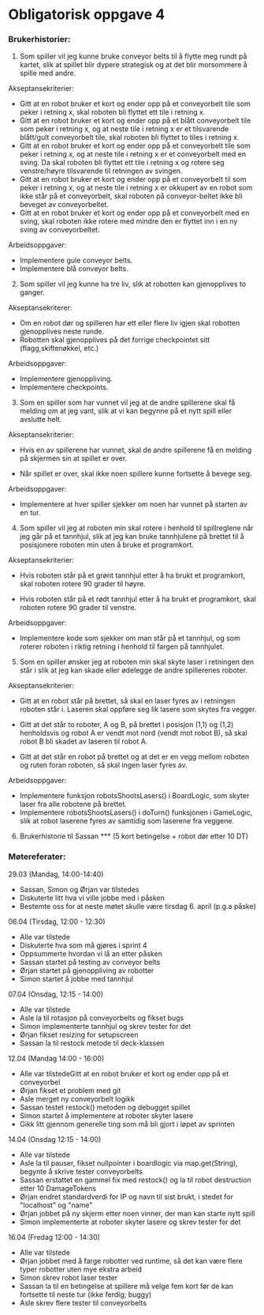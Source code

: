 # Obligatorisk oppgave 4

### Brukerhistorier:
1) Som spiller vil jeg kunne bruke conveyor belts til å flytte meg rundt på kartet,
   slik at spillet blir dypere strategisk og at det blir morsommere å spille med andre.

Akseptansekriterier:
- Gitt at en robot bruker et kort og ender opp på et conveyorbelt tile som peker i retning x, skal roboten
  bli flyttet ett tile i retning x.
- Gitt at en robot bruker et kort og ender opp på et blått conveyorbelt tile som peker i retning x, og at neste tile i retning x er et tilsvarende blått/gult conveyorbelt tile,
  skal roboten bli flyttet to tiles i retning x.
- Gitt at en robot bruker et kort og ender opp på et conveyorbelt tile som peker i retning x, og at neste tile i retning x er et conveyorbelt med en sving.
  Da skal roboten bli flyttet ett tile i retning x og rotere seg venstre/høyre tilsvarende til retningen av svingen.  
- Gitt at en robot bruker et kort og ender opp på et conveyorbelt til som peker i retning x, og at neste tile i retning x er okkupert av en robot som ikke står på et conveyorbelt,
  skal roboten på conveyor-beltet ikke bli beveget av conveyorbeltet.
- Gitt at en robot bruker et kort og ender opp på et conveyorbelt med en sving, skal roboten ikke rotere med mindre den er flyttet inn i en ny sving av conveyorbeltet.

Arbeidsoppgaver:
- Implementere gule conveyor belts.
- Implementere blå conveyor belts.

2) Som spiller vil jeg kunne ha tre liv, slik at robotten kan gjenopplives to ganger.

Akseptansekriterer:
- Om en robot dør og spilleren har ett eller flere liv igjen skal robotten gjenopplives neste runde.
- Robotten skal gjenopplives på det forrige checkpointet sitt (flagg,skiftenøkkel, etc.)

Arbeidsoppgaver:
- Implementere gjenoppliving.
- Implementere checkpoints.

3) Som en spiller som har vunnet vil jeg at de andre spillerene skal få melding om at jeg vant,
slik at vi kan begynne på et nytt spill eller avslutte helt.

Akseptansekriterier:
- Hvis en av spillerene har vunnet, skal de andre spillerene få en melding på skjermen sin at
spillet er over.
  
- Når spillet er over, skal ikke noen spillere kunne fortsette å bevege seg.

Arbeidsoppgaver:
- Implementere at hver spiller sjekker om noen har vunnet på starten av en tur.

4) Som spiller vil jeg at roboten min skal rotere i henhold til spillreglene når jeg går
på et tannhjul, slik at jeg kan bruke tannhjulene på brettet til å posisjonere roboten min
uten å bruke et programkort.

Akseptansekriterier:
- Hvis roboten står på et grønt tannhjul etter å ha brukt et programkort, skal roboten
rotere 90 grader til høyre.
  
- Hvis roboten står på et rødt tannhjul etter å ha brukt et programkort,
skal roboten rotere 90 grader til venstre.
  
Arbeidsoppgaver:
- Implementere kode som sjekker om man står på et tannhjul, og som roterer
roboten i riktig retning i henhold til fargen på tannhjulet.

5) Som en spiller ønsker jeg at roboten min skal skyte laser i retningen den står i slik at
jeg kan skade eller ødelegge de andre spillerenes roboter.
   
Akseptansekriterier:
- Gitt at en robot står på brettet, så skal en laser fyres av i retningen roboten står i.
Laseren skal oppføre seg lik lasere som skytes fra vegger.
  
- Gitt at det står to roboter, A og B, på brettet i posisjon (1,1) og (1,2) henholdsvis og robot
A er vendt mot nord (vendt mot robot B), så skal robot B bli skadet av laseren til robot A.

- Gitt at det står en robot på brettet og at det er en vegg mellom roboten og ruten foran roboten,
så skal ingen laser fyres av.

Arbeidsoppgaver:
- Implementere funksjon robotsShootsLasers() i BoardLogic, som skyter laser fra alle robotene på brettet.
- Implementere robotsShootsLasers() i doTurn() funksjonen i GameLogic, slik at robot laserene fyres av
  samtidig som laserene fra veggene.

6) Brukerhistorie til Sassan *** (5 kort betingelse + robot dør etter 10 DT)

### Møtereferater:

29.03 (Mandag, 14:00-14:40)
- Sassan, Simon og Ørjan var tilstedes
- Diskuterte litt hva vi ville jobbe med i påsken
- Bestemte oss for at neste møtet skulle være tirsdag 6. april (p.g.a påske)

06.04 (Tirsdag, 12:00 - 12:30)
- Alle var tilstede
- Diskuterte hva som må gjøres i sprint 4
- Oppsummerte hvordan vi lå an etter påsken
- Sassan startet på testing av conveyor belts
- Ørjan startet på gjenoppliving av robotter
- Simon startet å jobbe med tannhjul

07.04 (Onsdag, 12:15 - 14:00)
- Alle var tilstede
- Asle la til rotasjon på conveyorbelts og fikset bugs
- Simon implementerte tannhjul og skrev tester for det
- Ørjan fikset resizing for setupscreen
- Sassan la til restock metode til deck-klassen

12.04 (Mandag 14:00 - 16:00)
- Alle var tilstedeGitt at en robot bruker et kort og ender opp på et conveyorbel
- Ørjan fikset et problem med git
- Asle merget ny conveyorbelt logikk
- Sassan testet restock() metoden og debugget spillet
- Simon startet å implementere at roboter skyter lasere
- Gikk litt gjennom generelle ting som må bli gjort i løpet av sprinten

14.04 (Onsdag 12:15 - 14:00)
- Alle var tilstede
- Asle la til pauser, fikset nullpointer i boardlogic via map.get(String), begynte å skrive tester conveyorbelts
- Sassan erstattet en gammel fix med restock() og la til
  robot destruction etter 10 DamageTokens
- Ørjan endret standardverdi for IP og navn til sist brukt, i stedet for "localhost" og "name"
- Ørjan jobbet på ny skjerm etter noen vinner, der man kan starte nytt spill
- Simon implementerte at roboter skyter lasere og skrev tester for det

16.04 (Fredag 12:00 - 14:30)
- Alle var tilstede
- Ørjan jobbet med å farge robotter ved runtime, så det kan være flere typer robotter uten mye ekstra arbeid
- Simon skrev robot laser tester
- Sassan la til en betingelse at spillere må velge fem kort før de kan fortsette til neste tur
  (ikke ferdig; buggy)
- Asle skrev flere tester til conveyorbelts